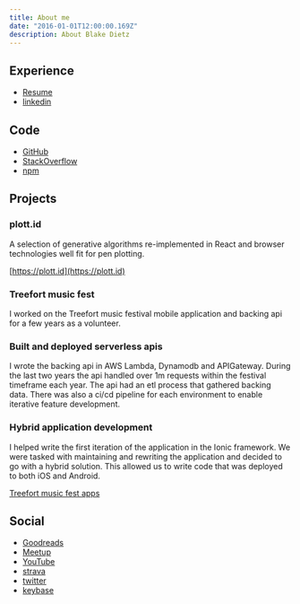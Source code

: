 ```yaml
---
title: About me
date: "2016-01-01T12:00:00.169Z"
description: About Blake Dietz
---
```


## Experience

- [Resume](https://stackoverflow.com/cv/blake-dietz-315922)
- [linkedin](https://www.linkedin.com/in/blake-dietz-08229a61)

## Code

- [GitHub](https://github.com/blakedietz)
- [StackOverflow](https://stackoverflow.com/users/1148547/arete)
- [npm](https://www.npmjs.com/~blakedietz)

## Projects

### plott.id

A selection of generative algorithms re-implemented in React and browser technologies well fit for pen plotting.

[https://plott.id](https://plott.id)

### Treefort music fest

I worked on the Treefort music festival mobile application and backing api for a few years as a volunteer.

### Built and deployed serverless apis

I wrote the backing api in AWS Lambda, Dynamodb and APIGateway. During the last two years the api handled over 1m 
requests within the festival timeframe each year. The api had an etl process that gathered backing data. There was 
also a ci/cd pipeline for each environment to enable iterative feature development.

### Hybrid application development

I helped write the first iteration of the application in the Ionic framework. We were tasked with maintaining and 
rewriting the application and decided to go with a hybrid solution. This allowed us to write code that was deployed
to both iOS and Android.

[Treefort music fest apps](https://www.treefortmusicfest.com/app/)

## Social

- [Goodreads](https://www.goodreads.com/user/show/34266166-blake-dietz)
- [Meetup](http://www.meetup.com/frontend-devs/)
- [YouTube](https://www.youtube.com/user/BlakeDietz/videos?shelf_id=0&view=0&sort=dd)
- [strava](https://www.strava.com/athletes/105299)
- [twitter](https://twitter.com/DietzTweetz)
- [keybase](https://keybase.io/blakedietz)
